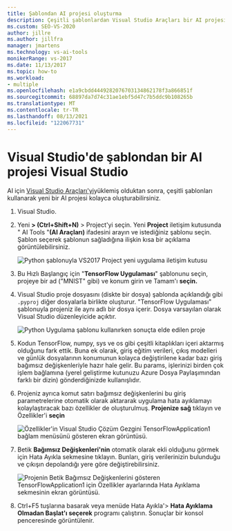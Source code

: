 ```yaml
---
title: Şablondan AI projesi oluşturma
description: Çeşitli şablonlardan Visual Studio Araçları bir AI projesi oluşturmak için Visual Studio Araçları'yi kullanmayı öğrenin.
ms.custom: SEO-VS-2020
author: jillre
ms.author: jillfra
manager: jmartens
ms.technology: vs-ai-tools
monikerRange: vs-2017
ms.date: 11/13/2017
ms.topic: how-to
ms.workload:
- multiple
ms.openlocfilehash: e1a9cbdd4449282076703134862178f3a866851f
ms.sourcegitcommit: 68897da7d74c31ae1ebf5d47c7b5ddc9b108265b
ms.translationtype: MT
ms.contentlocale: tr-TR
ms.lasthandoff: 08/13/2021
ms.locfileid: "122067731"
---
```

# <a name="create-an-ai-project-from-a-template-in-visual-studio"></a>Visual Studio'de şablondan bir AI projesi Visual Studio

AI için [Visual Studio Araçları'yi](installation.md)yüklemiş olduktan sonra, çeşitli şablonları kullanarak yeni bir AI projesi kolayca oluşturabilirsiniz.

1. Visual Studio.

2. Yeni **> (Ctrl+Shift+N)** > Project'yi seçin. Yeni **Project** iletişim kutusunda " AI Tools "**(AI Araçları)** ifadesini arayın ve istediğiniz şablonu seçin. Şablon seçerek şablonun sağladığına ilişkin kısa bir açıklama görüntülebilirsiniz.

    ![Python şablonuyla VS2017 Project yeni uygulama iletişim kutusu](media/create-project/new-ai-project.png)

3. Bu Hızlı Başlangıç için "**TensorFlow Uygulaması**" şablonunu seçin, projeye bir ad ("MNIST" gibi) ve konum girin ve Tamam'ı **seçin.**

4. Visual Studio proje dosyasını (diskte bir dosya) şablonda açıklandığı gibi `.pyproj` diğer dosyalarla birlikte oluşturur. "TensorFlow Uygulaması" şablonuyla projeniz ile aynı adlı bir dosya içerir. Dosya varsayılan olarak Visual Studio düzenleyicide açıktır.

    ![Python Uygulama şablonu kullanırken sonuçta elde edilen proje](media/create-project/new-tensorflowapp.png)

5. Kodun TensorFlow, numpy, sys ve os gibi çeşitli kitaplıkları içeri aktarmış olduğunu fark ettik. Buna ek olarak, giriş eğitim verileri, çıkış modelleri ve günlük dosyalarının konumunun kolayca değiştirilene kadar bazı giriş bağımsız değişkenleriyle hazır hale gelir. Bu params, işlerinizi birden çok işlem bağlamına (yerel geliştirme kutunuzu Azure Dosya Paylaşımından farklı bir dizin) gönderdiğinizde kullanışlıdır.

6. Projeniz ayrıca komut satırı bağımsız değişkenlerini bu giriş parametrelerine otomatik olarak aktararak uygulama hata ayıklamayı kolaylaştıracak bazı özellikler de oluşturulmuş. **Projenize sağ** tıklayın ve Özellikler'i **seçin**

    ![Özellikler'in Visual Studio Çözüm Gezgini TensorFlowApplication1 bağlam menüsünü gösteren ekran görüntüsü.](media/create-project/project-properties.png)

7. Betik **Bağımsız Değişkenleri'nin** otomatik olarak ekli olduğunu görmek için Hata Ayıkla sekmesine tıklayın. Bunları, giriş verilerinizin bulunduğu ve çıkışın depolandığı yere göre değiştirebilirsiniz.

    ![Projenin Betik Bağımsız Değişkenlerini gösteren TensorFlowApplication1 için Özellikler ayarlarında Hata Ayıklama sekmesinin ekran görüntüsü.](media/create-project//project-properties_1.png)

8. Ctrl+F5 tuşlarına basarak veya menüde Hata Ayıkla'> **Hata Ayıklama Olmadan Başlat'ı seçerek** programı çalıştırın. Sonuçlar bir konsol penceresinde görüntülenir.
